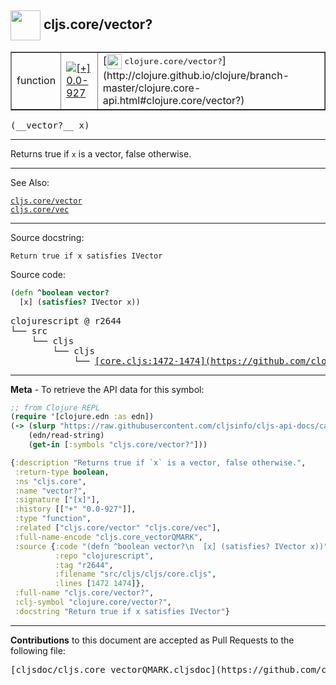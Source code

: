 ## <img width="48px" valign="middle" src="http://i.imgur.com/Hi20huC.png"> cljs.core/vector?

 <table border="1">
<tr>

<td>function</td>
<td><a href="https://github.com/cljsinfo/cljs-api-docs/tree/0.0-927"><img valign="middle" alt="[+] 0.0-927" src="https://img.shields.io/badge/+-0.0--927-lightgrey.svg"></a> </td>
<td>
[<img height="24px" valign="middle" src="http://i.imgur.com/1GjPKvB.png"> <samp>clojure.core/vector?</samp>](http://clojure.github.io/clojure/branch-master/clojure.core-api.html#clojure.core/vector?)
</td>
</tr>
</table>

 <samp>
(__vector?__ x)<br>
</samp>

---

Returns true if `x` is a vector, false otherwise.

---


See Also:

[`cljs.core/vector`](cljs.core_vector.md)<br>
[`cljs.core/vec`](cljs.core_vec.md)<br>

---

Source docstring:

```
Return true if x satisfies IVector
```

Source code:

```clj
(defn ^boolean vector?
  [x] (satisfies? IVector x))
```

 <pre>
clojurescript @ r2644
└── src
    └── cljs
        └── cljs
            └── <ins>[core.cljs:1472-1474](https://github.com/clojure/clojurescript/blob/r2644/src/cljs/cljs/core.cljs#L1472-L1474)</ins>
</pre>


---

__Meta__ - To retrieve the API data for this symbol:

```clj
;; from Clojure REPL
(require '[clojure.edn :as edn])
(-> (slurp "https://raw.githubusercontent.com/cljsinfo/cljs-api-docs/catalog/cljs-api.edn")
    (edn/read-string)
    (get-in [:symbols "cljs.core/vector?"]))
```

```clj
{:description "Returns true if `x` is a vector, false otherwise.",
 :return-type boolean,
 :ns "cljs.core",
 :name "vector?",
 :signature ["[x]"],
 :history [["+" "0.0-927"]],
 :type "function",
 :related ["cljs.core/vector" "cljs.core/vec"],
 :full-name-encode "cljs.core_vectorQMARK",
 :source {:code "(defn ^boolean vector?\n  [x] (satisfies? IVector x))",
          :repo "clojurescript",
          :tag "r2644",
          :filename "src/cljs/cljs/core.cljs",
          :lines [1472 1474]},
 :full-name "cljs.core/vector?",
 :clj-symbol "clojure.core/vector?",
 :docstring "Return true if x satisfies IVector"}

```

---

__Contributions__ to this document are accepted as Pull Requests to the following file:

 <pre>
[cljsdoc/cljs.core_vectorQMARK.cljsdoc](https://github.com/cljsinfo/cljs-api-docs/blob/master/cljsdoc/cljs.core_vectorQMARK.cljsdoc)
</pre>

